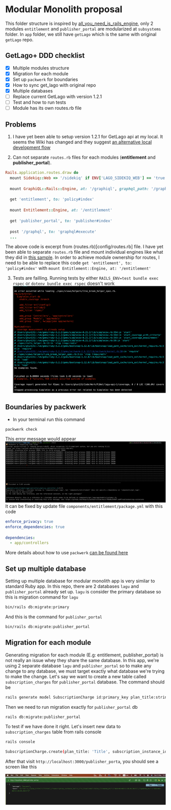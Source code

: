 # Modular Monolith proposal

This folder structure is inspired by [all_you_need_is_rails_engine](https://github.com/pinzonjulian/all_you_need_is_rails_engines), only 2 modules `entitlement` and `publisher_portal` are modularized at `subsystems` folder. In `app` folder, we still have `getLago` which is the same with original `getLago` repo.

## GetLago+ DDD checklist
- [x] Multiple modules structure
- [x] Migration for each module
- [x] Set up `packwerk` for boundaries
- [x] How to sync get_lago with original repo
- [x] Multiple databases
- [ ] Replace current GetLago with version 1.2.1
- [ ] Test and how to run tests
- [ ] Module has its own routes.rb file

## Problems
1. I have yet been able to setup version 1.2.1 for GetLago api at my local. It seems the Wiki has changed and they suggest [an alternative local development flow](https://github.com/getlago/lago-api/issues/1894)

2. Can not separate `routes.rb` files for each modules (**entitlement** and **publisher_portal**).

```rb
Rails.application.routes.draw do
  mount Sidekiq::Web => '/sidekiq' if ENV['LAGO_SIDEKIQ_WEB'] == 'true'

  mount GraphiQL::Rails::Engine, at: '/graphiql', graphql_path: '/graphql' if Rails.env.development?

  get 'entitlement', to: 'policy#index'

  mount Entitlement::Engine, at: '/entitlement'

  get 'publisher_portal', to: 'publisher#index'

  post '/graphql', to: 'graphql#execute'
  ...
```

The above code is excerpt from (routes.rb)[config/routes.rb] file. I have yet been able to separate `routes.rb` file and mount individual engines like what they did in [this sample](https://github.com/pinzonjulian/all_you_need_is_rails_engines). In order to achieve module ownership for routes, I need to be able to replace this code `get 'entitlement', to: 'policy#index'` with `mount Entitlement::Engine, at: '/entitlement'`


3. Tests are failling. Running tests by either `RAILS_ENV=test bundle exec rspec` or `dotenv bundle exec rspec` doesn't work
![failed test run](local_images/failed_test_run.png)
## Boundaries by packwerk

- In your terminal run this command

```sh
packwerk check
```

This error message would appear
![packwerk violation message](local_images/packwerk_violation.png)
It can be fixed by update file `components/entitlement/package.yml` with this code

```yml
enforce_privacy: true
enforce_dependencies: true

dependencies:
  - app/controllers
```

More details about how to use `packwerk` [can be found here](https://github.com/Shopify/packwerk/blob/main/USAGE.md#Enforcing-dependency-boundary)

## Set up multiple database

Setting up multiple database for modular monolith app is very similar to standard Ruby app. In this repo, there are 2 databases `lagu` and `publisher_portal` already set up. `lagu` is consider the primary database so this is migration command for `lagu`

```sh
bin/rails db:migrate:primary
```

And this is the command for `publisher_portal`

```sh
bin/rails db:migrate:publisher_portal
```

## Migration for each module

Generating migration for each module (E.g: entitlement, publisher_portal) is not really an issue whey they share the same database. In this app, we're using 2 separate database `lagu` and `publisher_portal` so to make any change to any database, we must target exactly what database we're trying to make the change.
Let's say we want to create a new table called `subscription_charges` for `publisher_portal` database. The command should be

```sh
rails generate model SubscriptionCharge id:primary_key plan_title:string subscription_instance_id:integer is_finalized:boolean --database=publisher_portal
```

Then we need to run migration exactly for `publisher_portal` db

```sh
rails db:migrate:publisher_portal
```

To test if we have done it right. Let's insert new data to `subscription_charges` table from rails console

```sh
rails console
```

```sh
SubscriptionCharge.create(plan_title: 'Title', subscription_instance_id: 1, is_finalized: false)
```

After that visit `http://localhost:3000/publisher_porta`, you should see a screen like this

![publisher portal route](local_images/publisher_portal_route.png)
